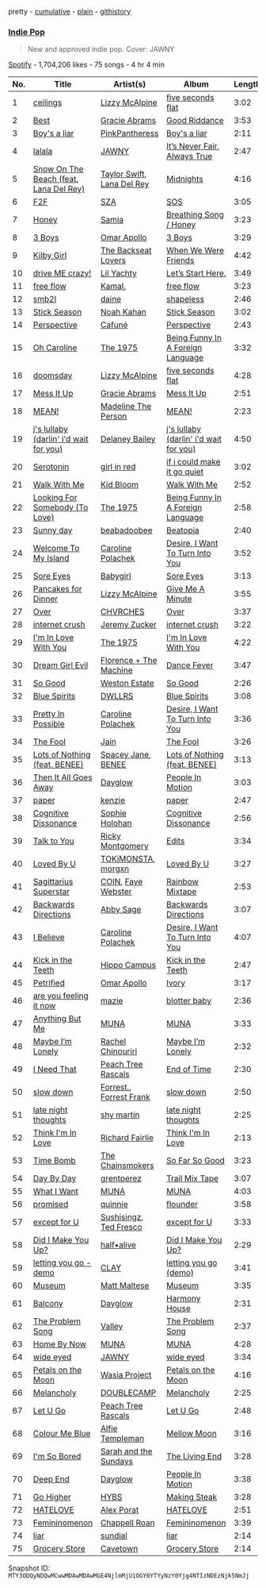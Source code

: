 pretty - [cumulative](/playlists/cumulative/37i9dQZF1DWWEcRhUVtL8n.md) - [plain](/playlists/plain/37i9dQZF1DWWEcRhUVtL8n) - [githistory](https://github.githistory.xyz/mackorone/spotify-playlist-archive/blob/main/playlists/plain/37i9dQZF1DWWEcRhUVtL8n)

### [Indie Pop](https://open.spotify.com/playlist/37i9dQZF1DWWEcRhUVtL8n)

> New and approved indie pop\. Cover: JAWNY

[Spotify](https://open.spotify.com/user/spotify) - 1,704,206 likes - 75 songs - 4 hr 4 min

| No. | Title | Artist(s) | Album | Length |
|---|---|---|---|---|
| 1 | [ceilings](https://open.spotify.com/track/2L9N0zZnd37dwF0clgxMGI) | [Lizzy McAlpine](https://open.spotify.com/artist/1GmsPCcpKgF9OhlNXjOsbS) | [five seconds flat](https://open.spotify.com/album/68L5xVV9wydotfDXEik7eD) | 3:02 |
| 2 | [Best](https://open.spotify.com/track/3B4eW2VXGdOdsbTyfF5oDE) | [Gracie Abrams](https://open.spotify.com/artist/4tuJ0bMpJh08umKkEXKUI5) | [Good Riddance](https://open.spotify.com/album/1KR6xkLa2lvdvCABYlk7OO) | 3:53 |
| 3 | [Boy's a liar](https://open.spotify.com/track/3NanY0K4okhIQzL33U5Ad8) | [PinkPantheress](https://open.spotify.com/artist/78rUTD7y6Cy67W1RVzYs7t) | [Boy's a liar](https://open.spotify.com/album/5Kdlc7Kds94W7UFFg6Me0N) | 2:11 |
| 4 | [lalala](https://open.spotify.com/track/2pCR7dwwRpeAAnpUr1Ekwz) | [JAWNY](https://open.spotify.com/artist/25pd339V2rRJo84USlcSRP) | [It’s Never Fair, Always True](https://open.spotify.com/album/3i09IRJLqeRM9v92W7phES) | 2:47 |
| 5 | [Snow On The Beach \(feat\. Lana Del Rey\)](https://open.spotify.com/track/1wtOxkiel43cVs0Yux5Q4h) | [Taylor Swift](https://open.spotify.com/artist/06HL4z0CvFAxyc27GXpf02), [Lana Del Rey](https://open.spotify.com/artist/00FQb4jTyendYWaN8pK0wa) | [Midnights](https://open.spotify.com/album/151w1FgRZfnKZA9FEcg9Z3) | 4:16 |
| 6 | [F2F](https://open.spotify.com/track/2e2AXpIiJpet5b4qg85Gh6) | [SZA](https://open.spotify.com/artist/7tYKF4w9nC0nq9CsPZTHyP) | [SOS](https://open.spotify.com/album/07w0rG5TETcyihsEIZR3qG) | 3:05 |
| 7 | [Honey](https://open.spotify.com/track/5GL1bMkfFdclBzQOMjfIT9) | [Samia](https://open.spotify.com/artist/1Uk1GyijF6fSfX4mWq5bfR) | [Breathing Song / Honey](https://open.spotify.com/album/4eUxvQuguleFjUp01I6N36) | 3:23 |
| 8 | [3 Boys](https://open.spotify.com/track/31Wlc9ZnraX3JxrvMg9e8H) | [Omar Apollo](https://open.spotify.com/artist/5FxD8fkQZ6KcsSYupDVoSO) | [3 Boys](https://open.spotify.com/album/1Iw32lOJC5lfInKyA7Zzt1) | 3:29 |
| 9 | [Kilby Girl](https://open.spotify.com/track/1170VohRSx6GwE6QDCHPPH) | [The Backseat Lovers](https://open.spotify.com/artist/6p2HnfM955TI1bX34dkLnI) | [When We Were Friends](https://open.spotify.com/album/3TSMSh5dai7WEnEGOoMXBZ) | 4:42 |
| 10 | [drive ME crazy!](https://open.spotify.com/track/6luBKkFUt5wTwz7hpLhp12) | [Lil Yachty](https://open.spotify.com/artist/6icQOAFXDZKsumw3YXyusw) | [Let’s Start Here.](https://open.spotify.com/album/6Per97deaWqrJlKQNX8RGK) | 3:49 |
| 11 | [free flow](https://open.spotify.com/track/1UxiPpx3EC2SqFmGoqlXOy) | [Kamal.](https://open.spotify.com/artist/2gIHyzlzKxntjQWf8xAGaI) | [free flow](https://open.spotify.com/album/01Fg6wIgT1NDXys8UPTJsK) | 3:23 |
| 12 | [smb2l](https://open.spotify.com/track/44dlDthpDSiplvoFGwD2AA) | [daine](https://open.spotify.com/artist/4lyCoxLN0aW7nJy5rec0tG) | [shapeless](https://open.spotify.com/album/2yJtn1NTEXnj5tM3B2NGyf) | 2:46 |
| 13 | [Stick Season](https://open.spotify.com/track/0GNVXNz7Jkicfk2mp5OyG5) | [Noah Kahan](https://open.spotify.com/artist/2RQXRUsr4IW1f3mKyKsy4B) | [Stick Season](https://open.spotify.com/album/1fMRg0CNLKdnrXD0WPc2Ju) | 3:02 |
| 14 | [Perspective](https://open.spotify.com/track/1WcVAZYGMKdd2cqeDpuDGI) | [Cafuné](https://open.spotify.com/artist/581C5Qwl87TskfBEzuoisu) | [Perspective](https://open.spotify.com/album/07V9Z6WeOyxUYKs3p0zFc4) | 2:43 |
| 15 | [Oh Caroline](https://open.spotify.com/track/14dJexYlvd3t3XAtD1pYW1) | [The 1975](https://open.spotify.com/artist/3mIj9lX2MWuHmhNCA7LSCW) | [Being Funny In A Foreign Language](https://open.spotify.com/album/6dVCpQ7oGJD1oYs2fv1t5M) | 3:32 |
| 16 | [doomsday](https://open.spotify.com/track/4WjxtORnwPavm5PDsAWJEc) | [Lizzy McAlpine](https://open.spotify.com/artist/1GmsPCcpKgF9OhlNXjOsbS) | [five seconds flat](https://open.spotify.com/album/68L5xVV9wydotfDXEik7eD) | 4:28 |
| 17 | [Mess It Up](https://open.spotify.com/track/0PLhwCmQ7cC3ThRGPn3HxF) | [Gracie Abrams](https://open.spotify.com/artist/4tuJ0bMpJh08umKkEXKUI5) | [Mess It Up](https://open.spotify.com/album/6VnfHoGb1PKxRPmjNBmeMf) | 2:51 |
| 18 | [MEAN!](https://open.spotify.com/track/0KQRhak4Irr2CKxgQ9U6ay) | [Madeline The Person](https://open.spotify.com/artist/79GARbspzW3V7Kb07hTLoY) | [MEAN!](https://open.spotify.com/album/1JX43p0bIGOMiHjdgoyAQD) | 2:23 |
| 19 | [j's lullaby \(darlin' i'd wait for you\)](https://open.spotify.com/track/7LNm1oWd6PniO9wRYpNY5o) | [Delaney Bailey](https://open.spotify.com/artist/3Os4q49SgEN0Tv3fxKw3Sp) | [j's lullaby \(darlin' i'd wait for you\)](https://open.spotify.com/album/5AgFxBgabzR7iCsuzeibrT) | 4:50 |
| 20 | [Serotonin](https://open.spotify.com/track/7tLTxOJY6cjQz4aJYMs8Nu) | [girl in red](https://open.spotify.com/artist/3uwAm6vQy7kWPS2bciKWx9) | [if i could make it go quiet](https://open.spotify.com/album/69p42ovQdwmYPLUsAQpeNn) | 3:02 |
| 21 | [Walk With Me](https://open.spotify.com/track/7bYhWHFq1bdgF75y0CE9E9) | [Kid Bloom](https://open.spotify.com/artist/5CXdWANGwYYRPClH6hhC0P) | [Walk With Me](https://open.spotify.com/album/07PhwpxrmufeLRlZC0slVg) | 2:52 |
| 22 | [Looking For Somebody \(To Love\)](https://open.spotify.com/track/0eNfURq0r0oNSwFyw1VuVT) | [The 1975](https://open.spotify.com/artist/3mIj9lX2MWuHmhNCA7LSCW) | [Being Funny In A Foreign Language](https://open.spotify.com/album/6dVCpQ7oGJD1oYs2fv1t5M) | 2:58 |
| 23 | [Sunny day](https://open.spotify.com/track/12UQIJePnGeLmpVReYpG2w) | [beabadoobee](https://open.spotify.com/artist/35l9BRT7MXmM8bv2WDQiyB) | [Beatopia](https://open.spotify.com/album/2rhNQbqRNxiNQkDXTffe1V) | 2:40 |
| 24 | [Welcome To My Island](https://open.spotify.com/track/4bp2wYweUPvsBrQfntdYcr) | [Caroline Polachek](https://open.spotify.com/artist/4Ge8xMJNwt6EEXOzVXju9a) | [Desire, I Want To Turn Into You](https://open.spotify.com/album/22PkV1Le9P3X4RY4xtmK0q) | 3:52 |
| 25 | [Sore Eyes](https://open.spotify.com/track/0peToxR0ejwehVaUEKZEzD) | [Babygirl](https://open.spotify.com/artist/6Y2m4AEOS9JFrsK2goyg7T) | [Sore Eyes](https://open.spotify.com/album/1pNb1AYhy42mSECLH04Vac) | 3:13 |
| 26 | [Pancakes for Dinner](https://open.spotify.com/track/1WThEmIxSyaqG6fVsyCmcL) | [Lizzy McAlpine](https://open.spotify.com/artist/1GmsPCcpKgF9OhlNXjOsbS) | [Give Me A Minute](https://open.spotify.com/album/63ButSDtUefzCmdE3AXdor) | 3:55 |
| 27 | [Over](https://open.spotify.com/track/56kItkqB3oSsLrXK4p3ja4) | [CHVRCHES](https://open.spotify.com/artist/3CjlHNtplJyTf9npxaPl5w) | [Over](https://open.spotify.com/album/3qCe36870O2BtTW8t7X7LE) | 3:37 |
| 28 | [internet crush](https://open.spotify.com/track/4GISsjjHTA2UyM9DY4DNgY) | [Jeremy Zucker](https://open.spotify.com/artist/3gIRvgZssIb9aiirIg0nI3) | [internet crush](https://open.spotify.com/album/5lUP2Yxp4mdf7Dl3GXoB8H) | 3:22 |
| 29 | [I'm In Love With You](https://open.spotify.com/track/0uBdQzKghx88d2Lp8SLFKJ) | [The 1975](https://open.spotify.com/artist/3mIj9lX2MWuHmhNCA7LSCW) | [I'm In Love With You](https://open.spotify.com/album/3TI3FFFz3hKQfsL0izZ8JS) | 4:22 |
| 30 | [Dream Girl Evil](https://open.spotify.com/track/7GtOjSSp5Qyi3gNbNDZgja) | [Florence + The Machine](https://open.spotify.com/artist/1moxjboGR7GNWYIMWsRjgG) | [Dance Fever](https://open.spotify.com/album/4ohh1zQ4yybSK9FS7LLyDE) | 3:47 |
| 31 | [So Good](https://open.spotify.com/track/0ZpHuEhi1CvOJgrqOSy8mv) | [Weston Estate](https://open.spotify.com/artist/18CPEToK1OfjJ5B5vDBDKa) | [So Good](https://open.spotify.com/album/1n5grA7m8IYGwHp6rUDMR2) | 2:26 |
| 32 | [Blue Spirits](https://open.spotify.com/track/4Z3Mmn6cIeuKprHQyyAbXQ) | [DWLLRS](https://open.spotify.com/artist/2TviQllPVEQ7E68Yr4uPKR) | [Blue Spirits](https://open.spotify.com/album/5tIgIR92xz6HfKOTOnHIfk) | 3:08 |
| 33 | [Pretty In Possible](https://open.spotify.com/track/4Q5LWPIKCuV6LRdDeqOYM7) | [Caroline Polachek](https://open.spotify.com/artist/4Ge8xMJNwt6EEXOzVXju9a) | [Desire, I Want To Turn Into You](https://open.spotify.com/album/22PkV1Le9P3X4RY4xtmK0q) | 3:36 |
| 34 | [The Fool](https://open.spotify.com/track/40GNYv0ldvcenD3hxFp1Kn) | [Jain](https://open.spotify.com/artist/2HHmvvSQ44ePDH7IKVzgK0) | [The Fool](https://open.spotify.com/album/1WWlFJw4AvILgammiKMdA0) | 3:26 |
| 35 | [Lots of Nothing \(feat\. BENEE\)](https://open.spotify.com/track/7uTqmYA0sSjmDVpQNGDz7j) | [Spacey Jane](https://open.spotify.com/artist/6V70yeZQCoSR2M3fyW8qiA), [BENEE](https://open.spotify.com/artist/0Cp8WN4V8Tu4QJQwCN5Md4) | [Lots of Nothing \(feat\. BENEE\)](https://open.spotify.com/album/5mndQjQK3k72Mtx9XlDfdI) | 3:13 |
| 36 | [Then It All Goes Away](https://open.spotify.com/track/7MzjD4Ayl07w0TRsYSqfCh) | [Dayglow](https://open.spotify.com/artist/6eJa3zG1QZLRB3xgRuyxbm) | [People In Motion](https://open.spotify.com/album/1ZhWoKlwX8xztzoLcFGiIs) | 3:03 |
| 37 | [paper](https://open.spotify.com/track/0r3sjyiC4jE179QJHG9geQ) | [kenzie](https://open.spotify.com/artist/5pWUVnrc1y0FpWZ6VCy0Hg) | [paper](https://open.spotify.com/album/7u8gI4yhs4gXvSjTdwOgaw) | 2:47 |
| 38 | [Cognitive Dissonance](https://open.spotify.com/track/2A6wArvnvzSSSrAtTgQL4x) | [Sophie Holohan](https://open.spotify.com/artist/4kpaI92KQcPABQj9qxIopw) | [Cognitive Dissonance](https://open.spotify.com/album/6Q4UsB2HFwzLLwjP5jYYOb) | 2:56 |
| 39 | [Talk to You](https://open.spotify.com/track/6suxUONtPxkEPL3JHGX9SX) | [Ricky Montgomery](https://open.spotify.com/artist/0ZUvK7zGdXLd78mQr3t1Tw) | [Edits](https://open.spotify.com/album/6Ux5Oh3nIRkezubTZqNBdl) | 3:34 |
| 40 | [Loved By U](https://open.spotify.com/track/1SldN7GTd0ADTjspv96wCl) | [TOKiMONSTA](https://open.spotify.com/artist/3VwKSHAfgzV1DOHV0aANCI), [morgxn](https://open.spotify.com/artist/034u8Qcs47NHkRQXaWkLXW) | [Loved By U](https://open.spotify.com/album/3ZWTn4QQX16aHY64yVeC1D) | 3:27 |
| 41 | [Sagittarius Superstar](https://open.spotify.com/track/4E3JYij2hnEDDP0Rgwikq6) | [COIN](https://open.spotify.com/artist/0ZxZlO7oWCSYMXhehpyMvE), [Faye Webster](https://open.spotify.com/artist/5szilpXHcwOqnyKLqGco5j) | [Rainbow Mixtape](https://open.spotify.com/album/613bOWrR3cRPNC3fDwhXQL) | 2:53 |
| 42 | [Backwards Directions](https://open.spotify.com/track/5vbnQr1tWSSREmcIONIUm9) | [Abby Sage](https://open.spotify.com/artist/4aej3kKLxSLM0WauTSfZ7k) | [Backwards Directions](https://open.spotify.com/album/5mhk3C0cKun3x8MoIwkukF) | 3:07 |
| 43 | [I Believe](https://open.spotify.com/track/6GqesoY3jZD9BqT1v4UEmk) | [Caroline Polachek](https://open.spotify.com/artist/4Ge8xMJNwt6EEXOzVXju9a) | [Desire, I Want To Turn Into You](https://open.spotify.com/album/22PkV1Le9P3X4RY4xtmK0q) | 4:07 |
| 44 | [Kick in the Teeth](https://open.spotify.com/track/09IAjxegM08998hgb6ZScZ) | [Hippo Campus](https://open.spotify.com/artist/1btWGBz4Uu1HozTwb2Lm8A) | [Kick in the Teeth](https://open.spotify.com/album/7zeuAUF8ieCxZ5P9wUxOBB) | 2:47 |
| 45 | [Petrified](https://open.spotify.com/track/0G41EUi3xiwUR6iOtXAQCz) | [Omar Apollo](https://open.spotify.com/artist/5FxD8fkQZ6KcsSYupDVoSO) | [Ivory](https://open.spotify.com/album/5z7TD11Qh81Gbf52hd5zAv) | 3:17 |
| 46 | [are you feeling it now](https://open.spotify.com/track/7BvU5P5RgbZ12LJdpF4iPK) | [mazie](https://open.spotify.com/artist/4adSXA1GDOxNG7Zw89YHyz) | [blotter baby](https://open.spotify.com/album/3YCZdqadysSZff6XOXOM2d) | 2:36 |
| 47 | [Anything But Me](https://open.spotify.com/track/0MtRE3z0MqQp9ZgYVW9s8u) | [MUNA](https://open.spotify.com/artist/6xdRb2GypJ7DqnWAI2mHGn) | [MUNA](https://open.spotify.com/album/4ndTvTrNwgUfRw4g1R2B4l) | 3:33 |
| 48 | [Maybe I’m Lonely](https://open.spotify.com/track/3X3cftpXwcSXQM4fC5ihdo) | [Rachel Chinouriri](https://open.spotify.com/artist/4wrzxtBZw20ufDstKyTnnP) | [Maybe I’m Lonely](https://open.spotify.com/album/7cGahzr5hx2AfLnrd0aoKM) | 2:32 |
| 49 | [I Need That](https://open.spotify.com/track/3rgnM3MBkpsuVeSwmtXYia) | [Peach Tree Rascals](https://open.spotify.com/artist/0imE3buPhAowREqCrr4CYe) | [End of Time](https://open.spotify.com/album/6lRDlZ73raNJQKDXcUzdKU) | 2:30 |
| 50 | [slow down](https://open.spotify.com/track/2IKix80lBA5ppm6096p5U7) | [Forrest.](https://open.spotify.com/artist/6chWbUfdu6ibyaCXM1w8kQ), [Forrest Frank](https://open.spotify.com/artist/1scVfBymTr3CeZ4imMj1QJ) | [slow down](https://open.spotify.com/album/6esHeLToAEKkGVkjTbmd1i) | 2:50 |
| 51 | [late night thoughts](https://open.spotify.com/track/3DZxxkVLybnofY4K2od9yW) | [shy martin](https://open.spotify.com/artist/7eCmccnRwPmRnWPw61x6jM) | [late night thoughts](https://open.spotify.com/album/6jjduNuyly6Y40kJWl5UZN) | 2:25 |
| 52 | [Think I'm In Love](https://open.spotify.com/track/4DdNJPSeSHacmc04nlvwx1) | [Richard Fairlie](https://open.spotify.com/artist/3LsDFxj4WpnS55c4NW2VOb) | [Think I'm In Love](https://open.spotify.com/album/6sYZJIIFZK1zVjVGCBM20f) | 2:13 |
| 53 | [Time Bomb](https://open.spotify.com/track/5d8a5B6RlYnquvR4X4OIrX) | [The Chainsmokers](https://open.spotify.com/artist/69GGBxA162lTqCwzJG5jLp) | [So Far So Good](https://open.spotify.com/album/4nZ4dv1XvDE25Lf2MFhOqA) | 3:23 |
| 54 | [Day By Day](https://open.spotify.com/track/79oft65PDY4LL7MoLQ6Nxp) | [grentperez](https://open.spotify.com/artist/73BLwSX6gsNeVzS7DgI4xe) | [Trail Mix Tape](https://open.spotify.com/album/7o1kPZMhYTeD78xeKZ6hm6) | 3:07 |
| 55 | [What I Want](https://open.spotify.com/track/7uvxkcv7FWVh4wE91I8Bi2) | [MUNA](https://open.spotify.com/artist/6xdRb2GypJ7DqnWAI2mHGn) | [MUNA](https://open.spotify.com/album/4ndTvTrNwgUfRw4g1R2B4l) | 4:03 |
| 56 | [promised](https://open.spotify.com/track/2Fv3WCZVsCxQtkMAQLHMmJ) | [quinnie](https://open.spotify.com/artist/4aEuFytRb43SAgjchJDk5e) | [flounder](https://open.spotify.com/album/3AmWQhIXHawKYgthdEJSLJ) | 3:58 |
| 57 | [except for U](https://open.spotify.com/track/74hoVvEPlkwtz1ExXEFri9) | [Sushisingz](https://open.spotify.com/artist/4WKvmQIY4gK8XWXg9Gksnd), [Ted Fresco](https://open.spotify.com/artist/2lH1vV1rGOw0ETBmnTAyvZ) | [except for U](https://open.spotify.com/album/1ooKhdokR9I8qk4aAwZDNy) | 3:33 |
| 58 | [Did I Make You Up?](https://open.spotify.com/track/4RE7fFJNIZiO9ngs883gFG) | [half•alive](https://open.spotify.com/artist/7sOR7gk6XUlGnxj3p9F54k) | [Did I Make You Up?](https://open.spotify.com/album/5BFctZsAHYCWm2QOF3GRHc) | 2:29 |
| 59 | [letting you go \- demo](https://open.spotify.com/track/5XMiziJ3bT3zHZzzHW2QtP) | [CLAY](https://open.spotify.com/artist/20aPu5vizjmoX2A7f7AOWL) | [letting you go \(demo\)](https://open.spotify.com/album/0zcvrmnfKMWW31SisynhrZ) | 3:41 |
| 60 | [Museum](https://open.spotify.com/track/6liB5ag2B1cL6KYkWte2cU) | [Matt Maltese](https://open.spotify.com/artist/12j6dJrPXanCBwY599pZxf) | [Museum](https://open.spotify.com/album/5IIzBn2NyWLRxDrVQy6L0g) | 3:35 |
| 61 | [Balcony](https://open.spotify.com/track/2JLjlI1OGUSHL32Ex733IB) | [Dayglow](https://open.spotify.com/artist/6eJa3zG1QZLRB3xgRuyxbm) | [Harmony House](https://open.spotify.com/album/0brMHlMYz5t58uT1Q4bkdF) | 2:31 |
| 62 | [The Problem Song](https://open.spotify.com/track/7flrjP7Dag40j2Fw8TX4iC) | [Valley](https://open.spotify.com/artist/7blXVKBSxdFZsIqlhdViKc) | [The Problem Song](https://open.spotify.com/album/4EVTxuDyTxsS7w9W5AC0kX) | 2:37 |
| 63 | [Home By Now](https://open.spotify.com/track/5vYaBqOAT6JpZlAD3gO1AO) | [MUNA](https://open.spotify.com/artist/6xdRb2GypJ7DqnWAI2mHGn) | [MUNA](https://open.spotify.com/album/4ndTvTrNwgUfRw4g1R2B4l) | 4:28 |
| 64 | [wide eyed](https://open.spotify.com/track/4QzG0ODSGoXXvhErFRzUhF) | [JAWNY](https://open.spotify.com/artist/25pd339V2rRJo84USlcSRP) | [wide eyed](https://open.spotify.com/album/12WMVB64zefsxFBLNp0SaC) | 3:34 |
| 65 | [Petals on the Moon](https://open.spotify.com/track/3BmaFHt6q91CmMrA7fLLRC) | [Wasia Project](https://open.spotify.com/artist/7poQNrOwZoUcoqihg4Xex0) | [Petals on the Moon](https://open.spotify.com/album/0o7cc3EnUTcYep5EiFFngs) | 4:16 |
| 66 | [Melancholy](https://open.spotify.com/track/1KF7in1Tx1G5JzIVFw8Frj) | [DOUBLECAMP](https://open.spotify.com/artist/6IvIbSOsPLkPS4N1MO4Fdy) | [Melancholy](https://open.spotify.com/album/0O5rQMVVxqfoWgdYAUqxIT) | 2:25 |
| 67 | [Let U Go](https://open.spotify.com/track/7FEiuFp1Zo9rxehIquEtL2) | [Peach Tree Rascals](https://open.spotify.com/artist/0imE3buPhAowREqCrr4CYe) | [Let U Go](https://open.spotify.com/album/5hDUlkrk1mRlWKslw839TQ) | 2:48 |
| 68 | [Colour Me Blue](https://open.spotify.com/track/7kdUWeOvx77ryAireHCWgx) | [Alfie Templeman](https://open.spotify.com/artist/6QzMY3tnu0m56eKUnr4uCF) | [Mellow Moon](https://open.spotify.com/album/2v64PkXSyny26cEsuEyGzr) | 3:16 |
| 69 | [I'm So Bored](https://open.spotify.com/track/4o2W2DAQqBRN9RpSNnEIRw) | [Sarah and the Sundays](https://open.spotify.com/artist/1vnh2cDW2CgA5M1ya95mZG) | [The Living End](https://open.spotify.com/album/4SklRLhsxx0ZHr9SEkP19B) | 3:28 |
| 70 | [Deep End](https://open.spotify.com/track/0fQ6684L4dIVf4lvQ6uiFf) | [Dayglow](https://open.spotify.com/artist/6eJa3zG1QZLRB3xgRuyxbm) | [People In Motion](https://open.spotify.com/album/1ZhWoKlwX8xztzoLcFGiIs) | 3:38 |
| 71 | [Go Higher](https://open.spotify.com/track/4aivV3u4U30a9fXLrWJEpj) | [HYBS](https://open.spotify.com/artist/4mr4X9nJC8DPlNukWbgAaI) | [Making Steak](https://open.spotify.com/album/2KR8a0U0f286MuzLaEJhL6) | 3:28 |
| 72 | [HATELOVE](https://open.spotify.com/track/0zDBdVVqplM1fraqw0Au81) | [Alex Porat](https://open.spotify.com/artist/3aROeSNBd69DWHpcyyMOcI) | [HATELOVE](https://open.spotify.com/album/3HXLsudy18Zldq74H5KP5R) | 2:51 |
| 73 | [Femininomenon](https://open.spotify.com/track/1YlOZY3puELE0PgxD1enZo) | [Chappell Roan](https://open.spotify.com/artist/7GlBOeep6PqTfFi59PTUUN) | [Femininomenon](https://open.spotify.com/album/6wsWilHjzetverzs9qfHZF) | 3:39 |
| 74 | [liar](https://open.spotify.com/track/1FMO8gVoSFQdduxxulJUCF) | [sundial](https://open.spotify.com/artist/1SOubzv0uhrziEXbNLMUw9) | [liar](https://open.spotify.com/album/4OUEKQPbkU9XW93yKgcGfE) | 2:14 |
| 75 | [Grocery Store](https://open.spotify.com/track/5eGIOMy0V0r7neaaPve2kB) | [Cavetown](https://open.spotify.com/artist/2hR4h1Cao2ueuI7Cx9c7V8) | [Grocery Store](https://open.spotify.com/album/1eCqGxTppTVL3jtVMzD2Wd) | 2:14 |

Snapshot ID: `MTY3ODQyNDQwMCwwMDAwMDAwMGE4NjlmMjU1OGY0YTYyNzY0Yjg4NTIzNDEzNjk5NmJj`
